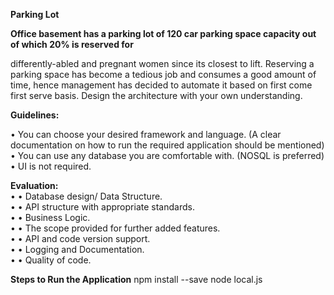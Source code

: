**Parking Lot**

**Office basement has a parking lot of 120 car parking space capacity out of which 20% is reserved for**

differently-abled and pregnant women since its closest to lift.
Reserving a parking space has become a tedious job and consumes a good amount of time, hence
management has decided to automate it based on first come first serve basis.
Design the architecture with your own understanding.<br />

**Guidelines:**

• You can choose your desired framework and language. (A clear documentation on how to run the
required application should be mentioned) <br />
• You can use any database you are comfortable with. (NOSQL is preferred) <br />
• UI is not required. <br />

**Evaluation:** <br />
• • Database design/ Data Structure. <br />
• • API structure with appropriate standards. <br />
• • Business Logic. <br />
• • The scope provided for further added features. <br />
• • API and code version support. <br />
• • Logging and Documentation. <br />
• • Quality of code. 


**Steps to Run the Application**
npm install --save
node local.js